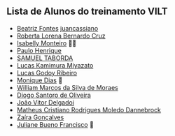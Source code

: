 ## Lista de Alunos do treinamento VILT

- [Beatriz Fontes](https://github.com/BiaFontes)
  [juancassiano](https://github.com/juancassiano)
- [Roberta Lorena Bernardo Cruz](https://github.com/rlbernardo)
- [Isabelly Monteiro](https://github.com/isabellymonteiro) 🙋‍♀️
- [Paulo Henrique](https://github.com/zPauloH)
- [SAMUEL TABORDA](https://github.com/SamuelTabordaAS)
- [Lucas Kamimura Miyazato](https://github.com/Lucas-Kamimura)
- [Lucas Godoy Ribeiro](https://github.com/oygods)
- [Monique Dias](https://github.com/monique-caroline) 🚀
- [William Marcos da Silva de Moraes](https://github.com/williammoraes77)
- [Diogo Santoro de Oliveira](https://github.com/Diogo-Santoro)
- [João Vitor Delgadoi](https://github.com/delgado95)
- [Matheus Cristiano Rodrigues Moledo Dannebrock](https://github.com/Dannebrock)
- [Zaíra Gonçalves](https://github.com/zaairaag)
- [Juliane Bueno Francisco](https://github.com/kymberllyth) 🤡
